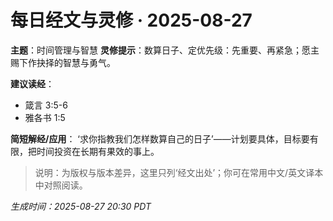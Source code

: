 # 每日经文与灵修 · 2025-08-27

**主题**：时间管理与智慧
**灵修提示**：数算日子、定优先级：先重要、再紧急；愿主赐下作抉择的智慧与勇气。

**建议读经**：
- 箴言 3:5-6
- 雅各书 1:5

**简短解经/应用**：
‘求你指教我们怎样数算自己的日子’——计划要具体，目标要有限，把时间投资在长期有果效的事上。

> 说明：为版权与版本差异，这里只列‘经文出处’；你可在常用中文/英文译本中对照阅读。

_生成时间：2025-08-27 20:30 PDT_
